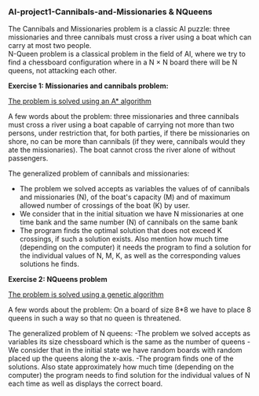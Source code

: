 ### AI-project1-Cannibals-and-Missionaries & NQueens
The Cannibals and Missionaries problem is a classic AI puzzle: three missionaries and three cannibals must cross a river using a boat which can carry at most two people.  
N-Queen problem is a classical problem in the field of AI, where we try to find a chessboard configuration where in a N × N board there will be N queens, not attacking each other.

**Exercise 1: Missionaries and cannibals problem:**

<ins>The problem is solved using an A* algorithm</ins>

A few words about the problem:
three missionaries and three cannibals must cross a river
using a boat capable of carrying not more than two persons, under
restriction that, for both parties, if there be missionaries on shore, no
can be more than cannibals (if they were, cannibals would
they ate the missionaries). The boat cannot cross the river alone
of without passengers.

The generalized problem of cannibals and missionaries:
- The problem we solved accepts as variables the values of
of cannibals and missionaries (N), of the boat's capacity (M) and of
maximum allowed number of crossings of the boat (K) by
user.
- We consider that in the initial situation we have N missionaries at one time
bank and the same number (N) of cannibals on the same bank
- The program finds the optimal solution that does not exceed K
crossings, if such a solution exists. Also mention how much time
(depending on the computer) it needs the program to find a solution
for the individual values of N, M, K, as well as the corresponding values
solutions he finds.


**Exercise 2: NQueens problem**

<ins>The problem is solved using a genetic algorithm</ins>

A few words about the problem:
On a board of size 8*8 we have to place 8 queens in such a way
so that no queen is threatened.

The generalized problem of N queens:
-The problem we solved accepts as variables its size
chessboard which is the same as the number of queens
-We consider that in the initial state we have random boards with random
placed up the queens along the x-axis.
-The program finds one of the solutions. Also state approximately how much
time (depending on the computer) the program needs to find
solution for the individual values of N each time as well as displays the
correct board.

